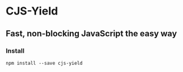CJS-Yield
===

Fast, non-blocking JavaScript the easy way
---

### Install

`npm install --save cjs-yield`

